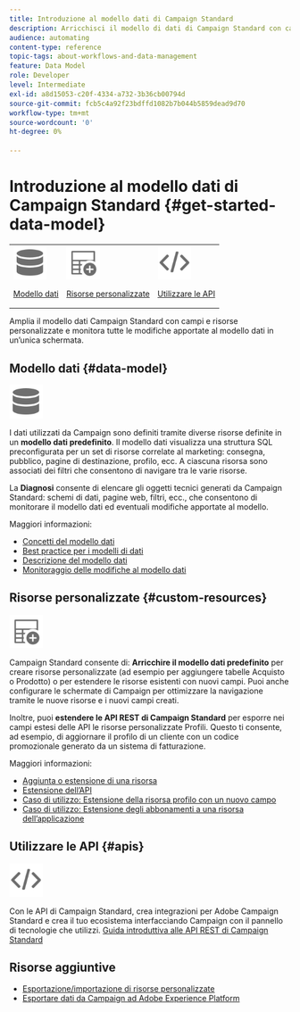 ```yaml
---
title: Introduzione al modello dati di Campaign Standard
description: Arricchisci il modello di dati di Campaign Standard con campi e risorse personalizzati ed estendi le API REST per esporre i campi estesi.
audience: automating
content-type: reference
topic-tags: about-workflows-and-data-management
feature: Data Model
role: Developer
level: Intermediate
exl-id: a8d15053-c20f-4334-a732-3b36cb00794d
source-git-commit: fcb5c4a92f23bdffd1082b7b044b5859dead9d70
workflow-type: tm+mt
source-wordcount: '0'
ht-degree: 0%

---
```


# Introduzione al modello dati di Campaign Standard {#get-started-data-model}

<table>
<tr>
<td><img src="assets/do-not-localize/icon_datamodel.svg" width="60px"><p><a href="#data-model">Modello dati</a></p></td>
<td><img src="assets/do-not-localize/icon_custom.svg" width="60px"><p><a href="#custom-resources">Risorse personalizzate</a></p></td><td><img src="assets/do-not-localize/icon_api.svg" width="60px"><p><a href="#custom-resources">Utilizzare le API</a></p></td></tr>
</table>

Amplia il modello dati Campaign Standard con campi e risorse personalizzate e monitora tutte le modifiche apportate al modello dati in un’unica schermata.

## Modello dati {#data-model}

<img src="assets/do-not-localize/icon_datamodel.svg" width="60px">

I dati utilizzati da Campaign sono definiti tramite diverse risorse definite in un **modello dati predefinito**. Il modello dati visualizza una struttura SQL preconfigurata per un set di risorse correlate al marketing: consegna, pubblico, pagine di destinazione, profilo, ecc. A ciascuna risorsa sono associati dei filtri che consentono di navigare tra le varie risorse.

La **Diagnosi** consente di elencare gli oggetti tecnici generati da Campaign Standard: schemi di dati, pagine web, filtri, ecc., che consentono di monitorare il modello dati ed eventuali modifiche apportate al modello.

Maggiori informazioni:

* [Concetti del modello dati](../../developing/using/data-model-concepts.md)
* [Best practice per i modelli di dati](../../developing/using/data-model-best-practices.md)
* [Descrizione del modello dati](../../developing/using/datamodel-introduction.md)
* [Monitoraggio delle modifiche al modello dati](../../developing/using/monitoring-data-model-changes.md)

## Risorse personalizzate {#custom-resources}

<img src="assets/do-not-localize/icon_custom.svg" width="60px">

Campaign Standard consente di: **Arricchire il modello dati predefinito** per creare risorse personalizzate (ad esempio per aggiungere tabelle Acquisto o Prodotto) o per estendere le risorse esistenti con nuovi campi. Puoi anche configurare le schermate di Campaign per ottimizzare la navigazione tramite le nuove risorse e i nuovi campi creati.

Inoltre, puoi **estendere le API REST di Campaign Standard** per esporre nei campi estesi delle API le risorse personalizzate Profili. Questo ti consente, ad esempio, di aggiornare il profilo di un cliente con un codice promozionale generato da un sistema di fatturazione.

Maggiori informazioni:

* [Aggiunta o estensione di una risorsa](../../developing/using/key-steps-to-add-a-resource.md)
* [Estensione dell’API](../../developing/using/about-extending-the-api.md)
* [Caso di utilizzo: Estensione della risorsa profilo con un nuovo campo](../../developing/using/extending-the-profile-resource-with-a-new-field.md)
* [Caso di utilizzo: Estensione degli abbonamenti a una risorsa dell’applicazione](../../developing/using/extending-the-subscriptions-to-an-application-resource.md)

## Utilizzare le API {#apis}

<img src="assets/do-not-localize/icon_api.svg" width="60px">

Con le API di Campaign Standard, crea integrazioni per Adobe Campaign Standard e crea il tuo ecosistema interfacciando Campaign con il pannello di tecnologie che utilizzi. [Guida introduttiva alle API REST di Campaign Standard](../../api/using/get-started-apis.md)

## Risorse aggiuntive

* [Esportazione/importazione di risorse personalizzate](https://helpx.adobe.com/campaign/kb/acs-get-started-with-cusres.html)
* [Esportare dati da Campaign ad Adobe Experience Platform](../../integrating/using/export-campaign-data.md)
